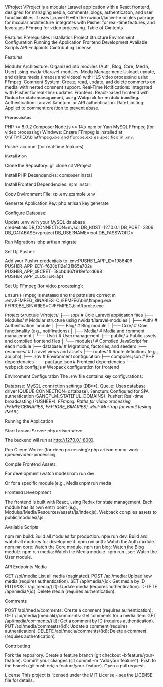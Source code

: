 VProject
VProject is a modular Laravel application with a React frontend, designed for managing media, comments, blogs, authentication, and user functionalities. It uses Laravel 9 with the nwidart/laravel-modules package for modular architecture, integrates with Pusher for real-time features, and leverages FFmpeg for video processing.
Table of Contents

Features
Prerequisites
Installation
Project Structure
Environment Configuration
Running the Application
Frontend Development
Available Scripts
API Endpoints
Contributing
License

Features

Modular Architecture: Organized into modules (Auth, Blog, Core, Media, User) using nwidart/laravel-modules.
Media Management: Upload, update, and delete media (images and videos) with HLS video processing using FFmpeg.
Comment System: Create, read, update, and delete comments on media, with nested comment support.
Real-Time Notifications: Integrated with Pusher for real-time updates.
Frontend: React-based frontend with Redux for state management, using Webpack for module bundling.
Authentication: Laravel Sanctum for API authentication.
Rate Limiting: Applied to comment creation to prevent abuse.

Prerequisites

PHP >= 8.0.2
Composer
Node.js >= 14.x
npm or Yarn
MySQL
FFmpeg (for video processing)
Windows: Ensure FFmpeg is installed at C:\FFMPEG\bin\ffmpeg.exe and ffprobe.exe as specified in .env.

Pusher account (for real-time features)

Installation

Clone the Repository:
git clone <repository-url>
cd VProject

Install PHP Dependencies:
composer install

Install Frontend Dependencies:
npm install

Copy Environment File:
cp .env.example .env

Generate Application Key:
php artisan key:generate

Configure Database:

Update .env with your MySQL database credentials:DB_CONNECTION=mysql
DB_HOST=127.0.0.1
DB_PORT=3306
DB_DATABASE=vproject
DB_USERNAME=root
DB_PASSWORD=

Run Migrations:
php artisan migrate

Set Up Pusher:

Add your Pusher credentials to .env:PUSHER_APP_ID=1986406
PUSHER_APP_KEY=f630b112e131865a702e
PUSHER_APP_SECRET=58cbb467f819efccd698
PUSHER_APP_CLUSTER=ap1

Set Up FFmpeg (for video processing):

Ensure FFmpeg is installed and the paths are correct in .env:FFMPEG_BINARIES=C:\FFMPEG\bin\ffmpeg.exe
FFPROBE_BINARIES=C:\FFMPEG\bin\ffprobe.exe

Project Structure
VProject/
├── app/ # Core Laravel application files
├── Modules/ # Modular structure using nwidart/laravel-modules
│ ├── Auth/ # Authentication module
│ ├── Blog/ # Blog module
│ ├── Core/ # Core functionality (e.g., notifications)
│ ├── Media/ # Media and comment management
│ └── User/ # User management
├── public/ # Public assets and compiled frontend files
│ └── modules/ # Compiled JavaScript for each module
├── database/ # Migrations, factories, and seeders
├── resources/ # Laravel views and assets
├── routes/ # Route definitions (e.g., api.php)
├── .env # Environment configuration
├── composer.json # PHP dependencies
├── package.json # Frontend dependencies
└── webpack.config.js # Webpack configuration for frontend

Environment Configuration
The .env file contains key configurations:

Database: MySQL connection settings (DB*\*).
Queue: Uses database driver (QUEUE_CONNECTION=database).
Sanctum: Configured for SPA authentication (SANCTUM_STATEFUL_DOMAINS).
Pusher: Real-time broadcasting (PUSHER*_).
FFmpeg: Paths for video processing (FFMPEG*BINARIES, FFPROBE_BINARIES).
Mail: Mailtrap for email testing (MAIL*_).

Running the Application

Start Laravel Server:
php artisan serve

The backend will run at http://127.0.0.1:8000.

Run Queue Worker (for video processing):
php artisan queue:work --queue=video-processing

Compile Frontend Assets:

For development (watch mode):npm run dev

Or for a specific module (e.g., Media):npm run media

Frontend Development

The frontend is built with React, using Redux for state management.
Each module has its own entry point (e.g., Modules/Media/Resources/assets/js/index.js).
Webpack compiles assets to public/modules/<module>/<module>.js.

Available Scripts

npm run build: Build all modules for production.
npm run dev: Build and watch all modules for development.
npm run auth: Watch the Auth module.
npm run core: Watch the Core module.
npm run blog: Watch the Blog module.
npm run media: Watch the Media module.
npm run user: Watch the User module.

API Endpoints
Media

GET /api/media: List all media (paginated).
POST /api/media: Upload new media (requires authentication).
GET /api/media/{id}: Get media by ID.
PUT/POST /api/media/{id}: Update media (requires authentication).
DELETE /api/media/{id}: Delete media (requires authentication).

Comments

POST /api/media/comments: Create a comment (requires authentication).
GET /api/media/{mediaId}/comments: Get comments for a media item.
GET /api/media/comments/{id}: Get a comment by ID (requires authentication).
PUT /api/media/comments/{id}: Update a comment (requires authentication).
DELETE /api/media/comments/{id}: Delete a comment (requires authentication).

Contributing

Fork the repository.
Create a feature branch (git checkout -b feature/your-feature).
Commit your changes (git commit -m "Add your feature").
Push to the branch (git push origin feature/your-feature).
Open a pull request.

License
This project is licensed under the MIT License - see the LICENSE file for details.
